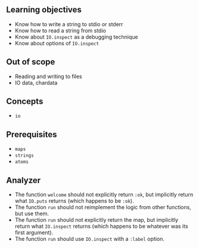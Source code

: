 ## Learning objectives

- Know how to write a string to stdio or stderr
- Know how to read a string from stdio
- Know about `IO.inspect` as a debugging technique
- Know about options of `IO.inspect`

## Out of scope

- Reading and writing to files
- IO data, chardata

## Concepts

- `io`

## Prerequisites

- `maps`
- `strings`
- `atoms`

## Analyzer

- The function `welcome` should not explicitly return `:ok`, but implicitly return what `IO.puts` returns (which happens to be `:ok`).
- The function `run` should not reimplement the logic from other functions, but use them.
- The function `run` should not explicitly return the map, but implicitly return what `IO.inspect` returns (which happens to be whatever was its first argument).
- The function `run` should use `IO.inspect` with a `:label` option.
